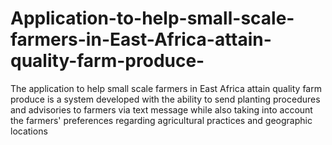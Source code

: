 # Application-to-help-small-scale-farmers-in-East-Africa-attain-quality-farm-produce-
The application to help small scale farmers in East Africa attain quality farm produce is a system developed with the ability to send planting procedures and advisories to farmers via text message while also taking into account the farmers' preferences regarding agricultural practices and geographic locations
